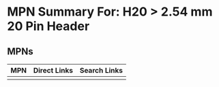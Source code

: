 



# MPN Summary For: H20 > 2.54 mm 20 Pin Header

## MPNs
  

|MPN|Direct Links|Search Links|
| :--- | :--- | :--- |
||||

